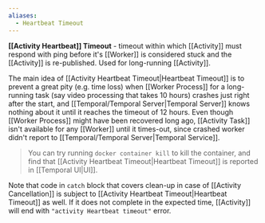 ```yaml
---
aliases:
  - Heartbeat Timeout
---
```

**[[Activity Heartbeat]] Timeout** - timeout within which [[Activity]] must respond with ping before it's [[Worker]] is considered stuck and the [[Activity]] is re-published. Used for long-running [[Activity]].

The main idea of [[Activity Heartbeat Timeout|Heartbeat Timeout]] is to prevent a great pity (e.g. time loss) when [[Worker Process]] for a long-running task (say video processing that takes 10 hours) crashes just right after the start, and [[Temporal/Temporal Server|Temporal Server]] knows nothing about it until it reaches the timeout of 12 hours. Even though [[Worker Process]] might have been recovered long ago, [[Activity Task]] isn't available for any [[Worker]] until it times-out, since crashed worker didn't report to [[Temporal/Temporal Server|Temporal Service]].

> You can try running `docker container kill` to kill the container, and find that [[Activity Heartbeat Timeout|Heartbeat Timeout]] is reported in [[Temporal UI|UI]].

Note that code in `catch` block that covers clean-up in case of [[Activity Cancellation]] is subject to [[Activity Heartbeat Timeout|Heartbeat Timeout]] as well. If it does not complete in the expected time, [[Activity]] will end with `"activity Heartbeat timeout"` error.
